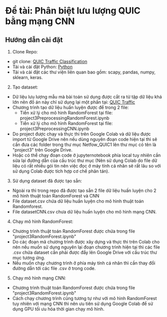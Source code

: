# Đề tài: Phân biệt lưu lượng QUIC bằng mạng CNN

## Hướng dẫn cài đặt
1. Clone Repo:
* git clone: [QUIC Traffic Classification](https://github.com/Vo-Viet-Dung/Project3_QUICTrafficClassification)
* Tải và cài đặt Python: [Python](https://www.python.org/downloads/)
* Tải và cài đặt các thư viện liên quan bao gồm: scapy, pandas, numpy, sklearn, keras.
2. Tạo dataset:
* Dữ liệu lưu lượng mẫu mà bài toán sử dụng được cắt ra từ tập dữ liệu khá lớn nên đồ án này chỉ sử dụng lại một phần tại: [QUIC Traffic](https://drive.google.com/drive/folders/1V7rfXIu2tE3Dh8Dg15AMfN2ryW_mVhQX?usp=sharing)
* Chương trình tạo dữ liệu huấn luyện được để trong 2 file:
  * Tiền xử lý cho mô hình RandomForest tại file: project3PreprocessingRandomForest.ipynb
  * Tiền xử lý cho mô hình RandomForest tại file: project3PreprocessingCNN.ipynb
* Do project được chạy và thực thi trên Google Colab và dữ liệu được import từ Google Drive nên nếu dùng nguyên đoạn code hiện tại thì sẽ cần đưa các folder trong thư mục Netfow_QUIC1 lên thư mục có tên là "project3" trên Google Drive.
* Hoặc có thể chạy đoạn code ở jupyternotebook phía local tuy nhiên cần sửa lại đường dẫn của cấu trúc thư mục (Nên sử dụng Colab do file dữ liệu có rất nhiều gói tin nên việc đọc ở máy tính cá nhân sẽ rất lâu so với sử dụng Colab được tích hợp cơ chế phân tán).
3. Sử dụng dataset đã được tạo sẵn:
* Ngoài ra thì trong repo đã được tạo sẵn 2 file dữ liệu huấn luyện cho 2 mô hình thuật toán RandomForest và CNN
* File dataset.csv chứa dữ liệu huấn luyện cho mô hình thuật toán Randomforest.
* File datasetCNN.csv chưa dữ liệu huấn luyện cho mô hình mạng CNN.
4. Chạy mô hình RandomForest:
* Chương trình thuật toán RandomForest được chứa trong file "project3RandomForest.ipynb"
* Do các đoạn mã chương trình được xây dựng và thực thi trên Colab cho nên nếu muốn sử dụng nguyên lại đoạn chương trình hiện tại thì các file .csv chứa dataset cần phải được đẩy lên Google Drive với cấu trúc thư mục tương ứng.
* Nếu muốn chạy chương trình ở phía máy tính cá nhân thì cần thay đổi đường dẫn tới các file .csv ở trong code.
5. Chạy mô hình mạng CNN:
* Chương trình thuật toán RandomForest được chứa trong file "project3RandomForest.ipynb"
* Cách chạy chương trình cũng tương tự như với mô hình RandomForest tuy nhiên với mạng CNN thì nên ưu tiên sử dụng Google Colab để sử dụng GPU tối ưu hóa thời gian chạy mô hình.

